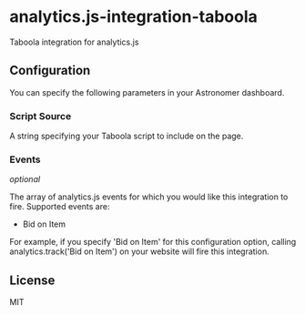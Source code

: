 # analytics.js-integration-taboola

Taboola integration for analytics.js

## Configuration

You can specify the following parameters in your Astronomer dashboard.

### Script Source

A string specifying your Taboola script to include on the page.

### Events
*optional*

The array of analytics.js events for which you would like this integration to fire.
Supported events are: 

- Bid on Item

For example, if you specify 'Bid on Item' for this configuration option, calling analytics.track('Bid on Item') on your website will fire this integration.

## License

MIT
